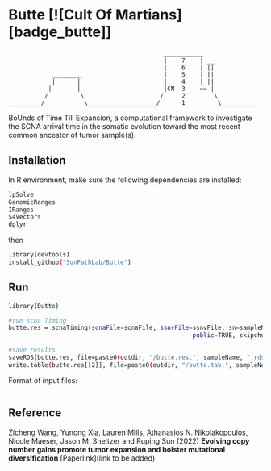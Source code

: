 # Butte [![Cult Of Martians][badge_butte]]


```
                                           ___________
                                           |    7    | __
                                           |    6    | ||
            ________                       |    5    | ||
            |      |                       |    4    | ||
           |       |                       |CN  3    ~~ |
          /         \                     /     2        \ 
_________/           \___________________/      1         \__________
```


BoUnds of Time Till Expansion, a computational framework to investigate the SCNA arrival time in the somatic evolution toward the most recent common ancestor of tumor sample(s).


## Installation

In R environment, make sure the following dependencies are installed:
```sh
lpSolve
GenomicRanges
IRanges
S4Vectors
dplyr
```

then
```sh
library(devtools)
install_github("SunPathLab/Butte")
```

## Run
```sh
library(Butte)

#run scna Timing
butte.res = scnaTiming(scnaFile=scnaFile, ssnvFile=ssnvFile, sn=sampleName, outname=sampleName,
                                                   public=TRUE, skipchunk = 100, B=500, pubOrSub="pubOrSub")

#save results
saveRDS(butte.res, file=paste0(outdir, "/butte.res.", sampleName, ".rds"))
write.table(butte.res[[2]], file=paste0(outdir, "/butte.tab.", sampleName, ".tsv"), sep="\t", quote=F, row.names=F)
```

Format of input files:
```sh
```

## Reference

Zicheng Wang, Yunong Xia, Lauren Mills, Athanasios N. Nikolakopoulos, Nicole Maeser, Jason M. Sheltzer and Ruping Sun (2022)
**Evolving copy number gains promote tumor expansion and bolster mutational diversification**
[Paperlink](link to be added)


[cult-img]:      assets/badges/badge_butte.svg
